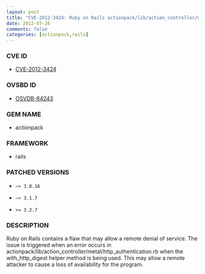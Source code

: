 ```yaml
---
layout: post
title: "CVE-2012-3424: Ruby on Rails actionpack/lib/action_controller/metal/http_authentication.rb with_http_digest Helper Method Remote DoS"
date: 2012-07-26
comments: false
categories: [actionpack,rails]
---
```



### CVE ID

* [CVE-2012-3424](http://www.osvdb.org/show/osvdb/84243)



### OVSBD ID

* [OSVDB-84243](http://www.osvdb.org/show/osvdb/84243)


### GEM NAME

* actionpack

### FRAMEWORK

* rails


### PATCHED VERSIONS


* `~> 3.0.16`

* `~> 3.1.7`

* `>= 3.2.7`


### DESCRIPTION

Ruby on Rails contains a flaw that may allow a remote denial of service.
The issue is triggered when an error occurs in
actionpack/lib/action_controller/metal/http_authentication.rb when the
with_http_digest helper method is being used. This may allow a remote
attacker to cause a loss of availability for the program.

